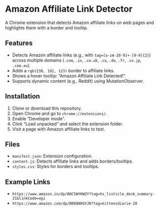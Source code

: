 # Amazon Affiliate Link Detector

A Chrome extension that detects Amazon affiliate links on web pages and highlights them with a border and tooltip.

## Features
- Detects Amazon affiliate links (e.g., with `tag=[a-zA-Z0-9]+-[0-9]{2}`) across multiple domains (`.com`, `.in`, `.co.uk`, `.ca`, `.de`, `.fr`, `.co.jp`, `.com.au`).
- Adds a `rgb(230, 192, 123)` border to affiliate links.
- Shows a hover tooltip: “Amazon Affiliate Link Detected!”.
- Supports dynamic content (e.g., Reddit) using MutationObserver.

## Installation
1. Clone or download this repository.
2. Open Chrome and go to `chrome://extensions/`.
3. Enable “Developer mode”.
4. Click “Load unpacked” and select the extension folder.
5. Visit a page with Amazon affiliate links to test.

## Files
- `manifest.json`: Extension configuration.
- `content.js`: Detects affiliate links and adds borders/tooltips.
- `styles.css`: Styles for borders and tooltips.

## Example Links
- `https://www.amazon.in/dp/B0C5WYKW2Y?tag=hs_listicle_desk_summary-21&linkCode=ogi`
- `https://www.amazon.com/dp/B088NHSVJN?tag=kittensdiarie-20`